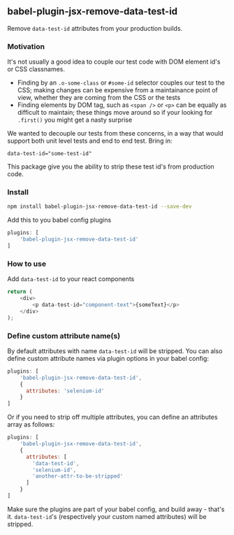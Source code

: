 ## babel-plugin-jsx-remove-data-test-id

Remove `data-test-id` attributes from your production builds.

### Motivation
It's not usually a good idea to couple our test code with DOM element id's or CSS classnames.
* Finding by an ```.o-some-class``` or ```#some-id``` selector couples our test to the CSS; making changes can be expensive from a maintainance point of view, whether they are coming from the CSS or the tests
* Finding elements by DOM tag, such as ```<span />``` or ```<p>``` can be equally as difficult to maintain; these things move around so if your looking for ```.first()``` you might get a nasty surprise

We wanted to decouple our tests from these concerns, in a way that would support both unit
level tests and end to end test. Bring in:

```data-test-id="some-test-id"```

This package give you the ability to strip these test id's from production code.

### Install

```bash
npm install babel-plugin-jsx-remove-data-test-id --save-dev
```

Add this to you babel config plugins

```javascript
plugins: [
    'babel-plugin-jsx-remove-data-test-id'
]
```

### How to use
Add `data-test-id` to your react components

```javascript
return (
    <div>
        <p data-test-id="component-text">{someText}</p>
    </div>
);
```

### Define custom attribute name(s)

By default attributes with name ```data-test-id``` will be stripped. You can also define custom attribute names via plugin options in your babel config:

```javascript
plugins: [
    'babel-plugin-jsx-remove-data-test-id',
    {
      attributes: 'selenium-id'
    }
]
```

Or if you need to strip off multiple attributes, you can define an attributes array as follows:
```javascript
plugins: [
    'babel-plugin-jsx-remove-data-test-id',
    {
      attributes: [
        'data-test-id',
        'selenium-id',
        'another-attr-to-be-stripped'
      ]
    }
]
```

Make sure the plugins are part of your babel config, and build away - that's it. ```data-test-id```'s (respectively your custom named attributes) will be stripped.
